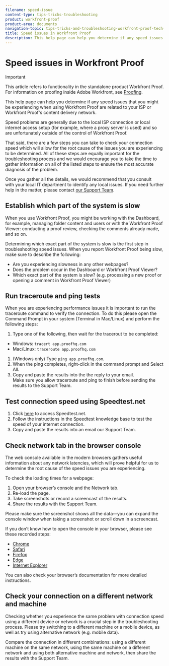 ```yaml
---
filename: speed-issue
content-type: tips-tricks-troubleshooting
product: workfront-proof
product-area: documents
navigation-topic: tips-tricks-and-troubleshooting-workfront-proof-tech-corner
title: Speed issues in Workfront Proof
description: This help page can help you determine if any speed issues that you might be experiencing when using Workfront Proof are related to your ISP or Workfront Proof's content delivery network.
---
```


# Speed issues in Workfront Proof

>[!IMPORTANT]
>
>This article refers to functionality in the standalone product Workfront Proof. For information on proofing inside Adobe Workfront, see [Proofing](../../../review-and-approve-work/proofing/proofing.md).

This help page can help you determine if any speed issues that you might be experiencing when using Workfront Proof are related to your ISP or Workfront Proof's content delivery network.

Speed problems are generally due to the local ISP connection or local internet access setup (for example, where a proxy server is used) and so are unfortunately outside of the control of Workfront Proof.

That said, there are a few steps you can take to check your connection speed which will&nbsp;allow for the root cause of the issues you are experiencing to be determined. All of these steps are equally important for the troubleshooting process and we would encourage you to take the time to gather information on all of the listed steps to ensure the most accurate diagnosis of the problem.

Once you gather all the&nbsp;details, we would recommend that you consult with&nbsp;your local IT department to identify any local issues.&nbsp;If you need further help in the matter, please contact [our Support Team](https://support.workfront.com/hc/en-us/requests/new).

## Establish which part of the system is slow

When you use Workfront Proof, you might be working with the Dashboard, for example, managing folder content and users or with the Workfront Proof Viewer: conducting a proof review, checking the comments already made, and so on.

Determining which exact part of the system is slow is the first step in troubleshooting speed issues. When you report Workfront Proof being slow, make sure to describe the following:

* Are you experiencing slowness in any other webpages?
* Does the problem occur in the Dashboard or Workfront Proof Viewer?
* Which exact part of the system is slow? (e.g. processing a new proof or opening a comment in Workfront Proof Viewer)

## Run traceroute and ping tests

When you are experiencing performance issues it is important to run the traceroute command to verify the connection. To do this please open the Command Prompt in your system (Terminal in Mac/Linux) and perform the following steps:

1. Type one of the following, then wait for the tracerout to be completed:

  * Windows:  `tracert app.proofhq.com`&nbsp;
  * Mac/Linux:  `traceroute app.proofhq.com`&nbsp;

1. (Windows only) Type `ping app.proofhq.com`.
1. When the ping completes, right-click in the command prompt and Select All.
1. Copy and paste the results into the the reply to your email.  
   Make sure you allow traceroute and ping to finish before sending the results to the Support Team.

## Test connection speed using Speedtest.net

1. Click [here](http://www.speedtest.net/) to access Speedtest.net.
1. Follow the instructions in the Speedtest knowledge base to test the speed of your internet connection.
1. Copy and paste the results into an email our Support Team.

## Check network tab in the browser console

The web console available in the modern browsers gathers useful information about any network latencies, which will prove helpful for us to determine the root cause of the speed issues you are experiencing.

To check the loading times for a webpage:

1. Open your browser’s console and the Network tab.
1. Re-load the page.
1. Take screenshots or record a screencast of the results.
1. Share the results with the Support Team.

Please make sure the screenshot shows all the data—you can expand the console window when taking a screenshot or scroll down in a screencast.

If you don’t know how to open the console in your browser, please see these recorded steps:

* [Chrome](http://screencast.com/t/AgQU6JQQ) 
* [Safari](http://screencast.com/t/f31GqQYm0w) 
* [Firefox](http://screencast.com/t/Xg7SscmAi) 
* [Edge](http://www.screencast.com/t/epSwBiaD) 
* [Internet Explorer](http://screencast.com/t/x5Q3eHczbc)

You can also check your browser’s documentation for more detailed instructions.

## Check your connection on a different network and machine

Checking whether you experience the same problem with connection speed using a different device or network is a crucial step in the troubleshooting process. Please try switching to a different machine or a mobile device, as well as try using alternative network (e.g. mobile data).

Compare the connection in different combinations: using a different machine on the same network, using the same machine on a different network and using both alternative machine and network, then share the results with the Support Team.
